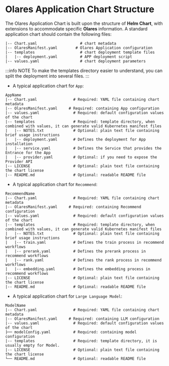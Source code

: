 # Olares Application Chart Structure

The Olares Application Chart is built upon the structure of **Helm Chart**, with extensions to accommodate specific **Olares** information. A standard application chart should contain the following files:
```
|-- Chart.yaml                   # chart metadata
|-- OlaresManifest.yaml        # Olares Application configuration
|-- templates                    # chart deployment template files
|   |-- deployment.yaml          # APP deployment script
|-- values.yaml                  # chart deployment parameters
```
:::info NOTE
To make the templates directory easier to understand, you can split the deployment into several files.
:::

- A typical application chart for `App`:
```
AppName
|-- Chart.yaml                # Required: YAML file containing chart metadata
|-- OlaresManifest.yaml     # Required: containing App configuration
|-- values.yaml               # Required: default configuration values of the chart
|-- templates                 # Required: template directory, when combined with values, it can generate valid Kubernetes manifest files
|   |-- NOTES.txt             # Optional: plain text file containing brief usage instructions
|   |-- deployment.yaml       # Defines the deployment for App installation
|   |-- service.yaml          # Defines the Service that provides the Entrance for the App
|   |-- provider.yaml         # Optional: if you need to expose the Provider API 
|-- LICENSE                   # Optional: plain text file containing the chart license
|-- README.md                 # Optional: readable README file
```

- A typical application chart for `Recommend`:

```
RecommendName
|-- Chart.yaml                # Required: YAML file containing chart metadata
|-- OlaresManifest.yaml     # Required: containing Recommend configuration
|-- values.yaml               # Required: default configuration values of the chart
|-- templates                 # Required: template directory, when combined with values, it can generate valid Kubernetes manifest files
|   |-- NOTES.txt             # Optional: plain text file containing brief usage instructions
|   |-- train.yaml            # Defines the train process in recommend workflows
|   |-- prerank.yaml          # Defines the prerank process in recommend workflows
|   |-- rank.yaml             # Defines the rank process in recommend workflows
|   |-- embedding.yaml        # Defines the embedding process in recommend workflows
|-- LICENSE                   # Optional: plain text file containing the chart license
|-- README.md                 # Optional: readable README file
```

- A typical application chart for `Large Language Model`:

```
ModelName
|-- Chart.yaml                # Required: YAML file containing chart metadata
|-- OlaresManifest.yaml     # Required: containing LLM configuration
|-- values.yaml               # Required: default configuration values of the chart
├── modelConfig.yaml          # Required: containing model configuration
|-- templates                 # Required: template directory, it is usually empty for Model.
|-- LICENSE                   # Optional: plain text file containing the chart license
└── README.md                 # Optional: readable README file
```
